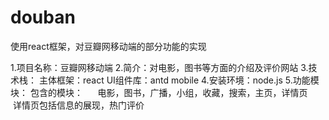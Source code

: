 # douban
使用react框架，对豆瓣网移动端的部分功能的实现

1.项目名称：豆瓣网移动端
2.简介：对电影，图书等方面的介绍及评价网站
3.技术栈：
  主体框架：react
  UI组件库：antd mobile
4.安装环境：node.js
5.功能模块：
  包含的模块：
      电影，图书，广播，小组，收藏，搜索，主页，详情页
      详情页包括信息的展现，热门评价

